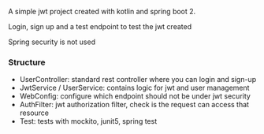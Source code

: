 A simple jwt project created with kotlin and spring boot 2. 

Login, sign up and a test endpoint to test the jwt created

Spring security is not used

### Structure

- UserController: standard rest controller where you can login and sign-up
- JwtService / UserService: contains logic for jwt and user management
- WebConfig: configure which endpoint should not be under jwt security
- AuthFilter: jwt authorization filter, check is the request can access that resource
- Test: tests with mockito, junit5, spring test